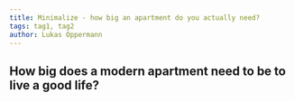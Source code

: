 ```yaml
---
title: Minimalize - how big an apartment do you actually need?
tags: tag1, tag2
author: Lukas Oppermann
---
```


## How big does a modern apartment need to be to live a good life?

